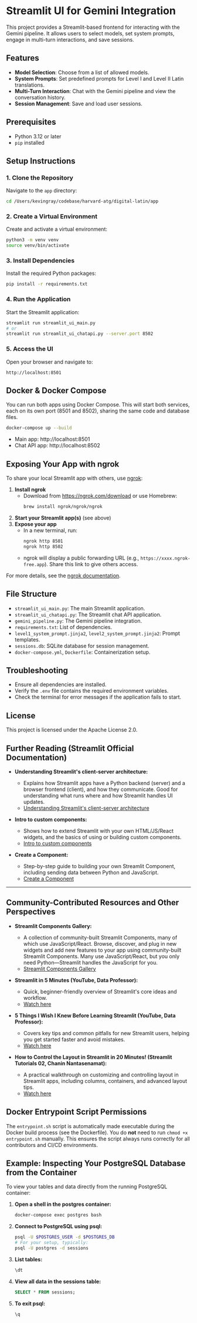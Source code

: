 # Streamlit UI for Gemini Integration

This project provides a Streamlit-based frontend for interacting with the Gemini pipeline. It allows users to select models, set system prompts, engage in multi-turn interactions, and save sessions.

## Features
- **Model Selection**: Choose from a list of allowed models.
- **System Prompts**: Set predefined prompts for Level I and Level II Latin translations.
- **Multi-Turn Interaction**: Chat with the Gemini pipeline and view the conversation history.
- **Session Management**: Save and load user sessions.

## Prerequisites
- Python 3.12 or later
- `pip` installed

## Setup Instructions

### 1. Clone the Repository
Navigate to the `app` directory:
```bash
cd /Users/kevingray/codebase/harvard-atg/digital-latin/app
```

### 2. Create a Virtual Environment
Create and activate a virtual environment:
```bash
python3 -m venv venv
source venv/bin/activate
```

### 3. Install Dependencies
Install the required Python packages:
```bash
pip install -r requirements.txt
```

### 4. Run the Application
Start the Streamlit application:
```bash
streamlit run streamlit_ui_main.py
# or
streamlit run streamlit_ui_chatapi.py --server.port 8502
```

### 5. Access the UI
Open your browser and navigate to:
```
http://localhost:8501
```

## Docker & Docker Compose

You can run both apps using Docker Compose. This will start both services, each on its own port (8501 and 8502), sharing the same code and database files.

```bash
docker-compose up --build
```

- Main app: http://localhost:8501
- Chat API app: http://localhost:8502

## Exposing Your App with ngrok

To share your local Streamlit app with others, use [ngrok](https://ngrok.com/docs):

1. **Install ngrok**
   - Download from https://ngrok.com/download or use Homebrew:
     ```sh
     brew install ngrok/ngrok/ngrok
     ```
2. **Start your Streamlit app(s)** (see above)
3. **Expose your app**
   - In a new terminal, run:
     ```sh
     ngrok http 8501
     ngrok http 8502
     ```
   - ngrok will display a public forwarding URL (e.g., `https://xxxx.ngrok-free.app`). Share this link to give others access.

For more details, see the [ngrok documentation](https://ngrok.com/docs).

## File Structure
- `streamlit_ui_main.py`: The main Streamlit application.
- `streamlit_ui_chatapi.py`: The Streamlit chat API application.
- `gemini_pipeline.py`: The Gemini pipeline integration.
- `requirements.txt`: List of dependencies.
- `level1_system_prompt.jinja2`, `level2_system_prompt.jinja2`: Prompt templates.
- `sessions.db`: SQLite database for session management.
- `docker-compose.yml`, `Dockerfile`: Containerization setup.

## Troubleshooting
- Ensure all dependencies are installed.
- Verify the `.env` file contains the required environment variables.
- Check the terminal for error messages if the application fails to start.

## License
This project is licensed under the Apache License 2.0.

## Further Reading (Streamlit Official Documentation)

- **Understanding Streamlit's client-server architecture:**
  - Explains how Streamlit apps have a Python backend (server) and a browser frontend (client), and how they communicate. Good for understanding what runs where and how Streamlit handles UI updates.
  - [Understanding Streamlit's client-server architecture](https://docs.streamlit.io/develop/concepts/architecture/architecture)

- **Intro to custom components:**
  - Shows how to extend Streamlit with your own HTML/JS/React widgets, and the basics of using or building custom components.
  - [Intro to custom components](https://docs.streamlit.io/develop/concepts/custom-components/intro)

- **Create a Component:**
  - Step-by-step guide to building your own Streamlit Component, including sending data between Python and JavaScript.
  - [Create a Component](https://docs.streamlit.io/develop/concepts/custom-components/create)

---

## Community-Contributed Resources and Other Perspectives

- **Streamlit Components Gallery:**
  - A collection of community-built Streamlit Components, many of which use JavaScript/React. Browse, discover, and plug in new widgets and add new features to your app using community-built Streamlit Components. Many use JavaScript/React, but you only need Python—Streamlit handles the JavaScript for you.
  - [Streamlit Components Gallery](https://streamlit.io/components)

- **Streamlit in 5 Minutes (YouTube, Data Professor):**
  - Quick, beginner-friendly overview of Streamlit's core ideas and workflow.
  - [Watch here](https://www.youtube.com/watch?v=UI4f4iiVT6c)
  
- **5 Things I Wish I Knew Before Learning Streamlit (YouTube, Data Professor):**
  - Covers key tips and common pitfalls for new Streamlit users, helping you get started faster and avoid mistakes.
  - [Watch here](https://www.youtube.com/watch?v=IOYHVPPbZII)

- **How to Control the Layout in Streamlit in 20 Minutes! (Streamlit Tutorials 02, Chanin Nantasenamat):**
  - A practical walkthrough on customizing and controlling layout in Streamlit apps, including columns, containers, and advanced layout tips.
  - [Watch here](https://www.youtube.com/watch?v=saOv9z6Fk88)

## Docker Entrypoint Script Permissions

The `entrypoint.sh` script is automatically made executable during the Docker build process (see the Dockerfile). You do **not** need to run `chmod +x entrypoint.sh` manually. This ensures the script always runs correctly for all contributors and CI/CD environments.

## Example: Inspecting Your PostgreSQL Database from the Container

To view your tables and data directly from the running PostgreSQL container:

1. **Open a shell in the postgres container:**
   ```sh
   docker-compose exec postgres bash
   ```
2. **Connect to PostgreSQL using psql:**
   ```sh
   psql -U $POSTGRES_USER -d $POSTGRES_DB
   # For your setup, typically:
   psql -U postgres -d sessions
   ```
3. **List tables:**
   ```sql
   \dt
   ```
4. **View all data in the sessions table:**
   ```sql
   SELECT * FROM sessions;
   ```
5. **To exit psql:**
   ```
   \q
   ```


